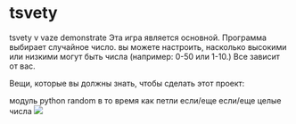 # tsvety
tsvety v vaze demonstrate
Эта игра является основной. Программа выбирает случайное число. вы можете настроить, насколько высокими или низкими могут быть числа (например: 0-50 или 1-10.) Все зависит от вас.

Вещи, которые вы должны знать, чтобы сделать этот проект:

модуль python random
в то время как петли
если/еще если/еще
целые числа
![](https://www.google.com/url?sa=i&url=https%3A%2F%2Fwww.kinopoisk.ru%2Fseries%2F811839%2F&psig=AOvVaw2nt0aRXwa07EGu83tVJfOh&ust=1633677523324000&source=images&cd=vfe&ved=0CAgQjRxqFwoTCODos5rht_MCFQAAAAAdAAAAABAD)
